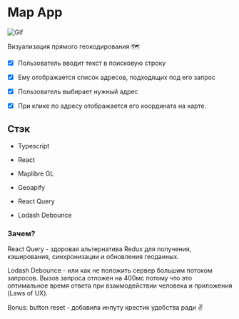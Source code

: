 # Map App

![Gif](https://media.giphy.com/media/8xssLoynwFbuAngkXj/giphy.gif)

Визуализация прямого геокодирования 🗺

- [x] Пользователь вводит текст в поисковую строку

- [x] Ему отображается список адресов, подходящих под его запрос

- [x] Пользователь выбирает нужный адрес

- [x] При клике по адресу отображается его координата на карте. 

## Стэк

* Typescript 

* React

* Maplibre GL

* Geoapify

* React Query

* Lodash Debounce


### Зачем? 

React Query - здоровая альтернатива Redux для получения, кэширования, синхронизации и обновления геоданных.

Lodash Debounce - или как не положить сервер большим потоком запросов. Вызов запроса отложен на 400мс потому что это оптимальное время ответа при взаимодействии человека и приложения (Laws of UX).

Bonus: button reset - добавила инпуту крестик удобства ради ✌️


